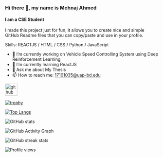 ### Hi there 👋, my name is Mehnaj Ahmed
#### I am a CSE Student 
I made this project just for fun, it allows you to create nice and simple GitHub Readme files that you can copy/paste and use in your profile.

Skills: REACTJS / HTML / CSS / Python / JavaScript

- 🔭 I’m currently working on Vehicle Speed Controlling System using Deep Reinforcement Learning 
- 🌱 I’m currently learning ReactJS 
- 💬 Ask me about My Thesis 
- 📫 How to reach me: 17101035@uap-bd.edu 


[<img src='https://cdn.jsdelivr.net/npm/simple-icons@3.0.1/icons/github.svg' alt='github' height='40'>](https://github.com/mehnajahmed)  

[![trophy](https://github-profile-trophy.vercel.app/?username=mehnajahmed)](https://github.com/ryo-ma/github-profile-trophy)

[![Top Langs](https://github-readme-stats.vercel.app/api/top-langs/?username=mehnajahmed)](https://github.com/anuraghazra/github-readme-stats)

![GitHub stats](https://github-readme-stats.vercel.app/api?username=mehnajahmed&show_icons=true)  

![GitHub Activity Graph](https://activity-graph.herokuapp.com/graph?username=mehnajahmed)  

![GitHub streak stats](https://github-readme-streak-stats.herokuapp.com/?user=mehnajahmed)  

![Profile views](https://gpvc.arturio.dev/mehnajahmed)  

